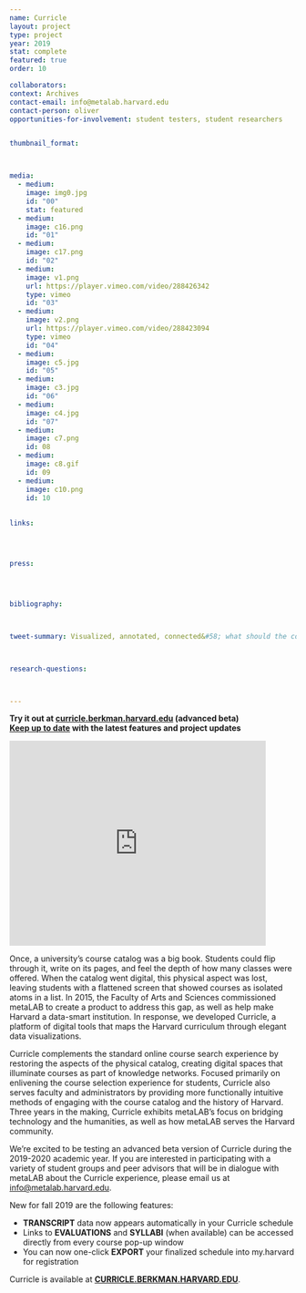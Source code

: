 ```yaml
---
name: Curricle
layout: project
type: project
year: 2019
stat: complete
featured: true
order: 10

collaborators:
context: Archives
contact-email: info@metalab.harvard.edu
contact-person: oliver
opportunities-for-involvement: student testers, student researchers


thumbnail_format:



media:
  - medium:
    image: img0.jpg
    id: "00"
    stat: featured
  - medium:
    image: c16.png
    id: "01"
  - medium:
    image: c17.png
    id: "02"
  - medium:
    image: v1.png
    url: https://player.vimeo.com/video/288426342
    type: vimeo
    id: "03"
  - medium:
    image: v2.png
    url: https://player.vimeo.com/video/288423094
    type: vimeo
    id: "04"
  - medium:
    image: c5.jpg
    id: "05"
  - medium:
    image: c3.jpg
    id: "06"
  - medium:
    image: c4.jpg
    id: "07"
  - medium:
    image: c7.png
    id: 08
  - medium:
    image: c8.gif
    id: 09  
  - medium:
    image: c10.png
    id: 10  
    
       
links:




press:




bibliography:



tweet-summary: Visualized, annotated, connected&#58; what should the course catalog look like in the 21st century? Leveraging data and design in a post-disciplinary era.



research-questions:



---
```


**Try it out at [curricle.berkman.harvard.edu](http://curricle.berkman.harvard.edu) (advanced beta)<br />
[Keep up to date](http://curricledev.wpengine.com) with the latest features and project updates**

<iframe src="https://player.vimeo.com/video/354848830" width="450" height="360" frameborder="0" allow="autoplay; fullscreen" allowfullscreen></iframe>


Once, a university’s course catalog was a big book. Students could flip through it, write on its pages, and feel the depth of how many classes were offered. When the catalog went digital, this physical aspect was lost, leaving students with a flattened screen that showed courses as isolated atoms in a list. In 2015, the Faculty of Arts and Sciences commissioned metaLAB to create a product to address this gap, as well as help make Harvard a data-smart institution. In response, we developed Curricle, a platform of digital tools that maps the Harvard curriculum through elegant data visualizations. 

Curricle complements the standard online course search experience by restoring the aspects of the physical catalog, creating digital spaces that illuminate courses as part of knowledge networks. Focused primarily on enlivening the course selection experience for students, Curricle also serves faculty and administrators by providing more functionally intuitive methods of engaging with the course catalog and the history of Harvard. Three years in the making, Curricle exhibits metaLAB’s focus on bridging technology and the humanities, as well as how metaLAB serves the Harvard community.

We’re excited to be testing an advanced beta version of Curricle during the 2019-2020 academic year. If you are interested in participating with a variety of student groups and peer advisors that will be in dialogue with metaLAB about the Curricle experience, please email us at [info@metalab.harvard.edu](mailto:info@metalab.harvard.edu).

New for fall 2019 are the following features:
- **TRANSCRIPT** data now appears automatically in your Curricle schedule
- Links to **EVALUATIONS** and **SYLLABI** (when available) can be accessed directly from every course pop-up window
- You can now one-click **EXPORT** your finalized schedule into my.harvard for registration


Curricle is available at **[CURRICLE.BERKMAN.HARVARD.EDU](http://curricle.berkman.harvard.edu/)**.
